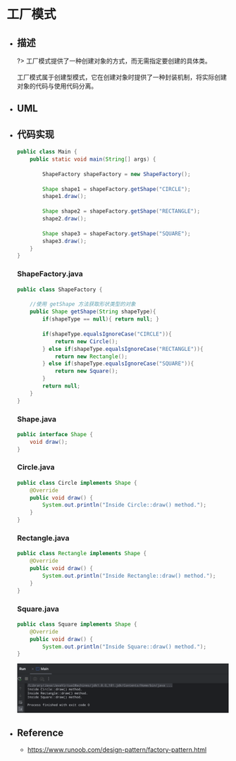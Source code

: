 # 工厂模式

* ## 描述

    ?> 工厂模式提供了一种创建对象的方式，而无需指定要创建的具体类。
    <br><br>工厂模式属于创建型模式，它在创建对象时提供了一种封装机制，将实际创建对象的代码与使用代码分离。

* ## UML

* ## 代码实现

    ```java
    public class Main {
        public static void main(String[] args) {

            ShapeFactory shapeFactory = new ShapeFactory();

            Shape shape1 = shapeFactory.getShape("CIRCLE");
            shape1.draw();

            Shape shape2 = shapeFactory.getShape("RECTANGLE");
            shape2.draw();

            Shape shape3 = shapeFactory.getShape("SQUARE");
            shape3.draw();
        }
    }
    ```

    <!-- tabs:start -->
    ### **ShapeFactory.java**
    ```java
    public class ShapeFactory {
        
        //使用 getShape 方法获取形状类型的对象
        public Shape getShape(String shapeType){
            if(shapeType == null){ return null; }

            if(shapeType.equalsIgnoreCase("CIRCLE")){
                return new Circle();
            } else if(shapeType.equalsIgnoreCase("RECTANGLE")){
                return new Rectangle();
            } else if(shapeType.equalsIgnoreCase("SQUARE")){
                return new Square();
            }
            return null;
        }
    }
    ```
    ### **Shape.java**
    ```java
    public interface Shape {
        void draw();
    }
    ```
    ### **Circle.java**
    ```java
    public class Circle implements Shape {
        @Override
        public void draw() {
            System.out.println("Inside Circle::draw() method.");
        }
    }
    ```
    ### **Rectangle.java**
    ```java
    public class Rectangle implements Shape {
        @Override
        public void draw() {
            System.out.println("Inside Rectangle::draw() method.");
        }
    }
    ```
    ### **Square.java**
    ```java
    public class Square implements Shape {
        @Override
        public void draw() {
            System.out.println("Inside Square::draw() method.");
    }
    ```
    <!-- tabs:end -->

    ![](/.images/doc/advance/design-pattern/dp-factory-01.png ':size=80%')

* ## Reference

    + https://www.runoob.com/design-pattern/factory-pattern.html
